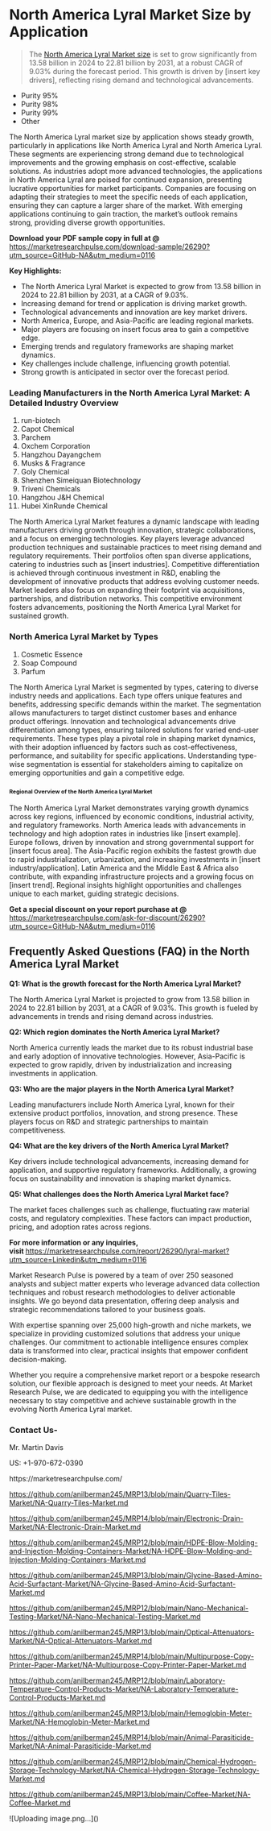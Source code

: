 <h1>North America Lyral Market&nbsp;Size by Application</h1><blockquote><p>The <a href="https://marketresearchpulse.com/download-sample/26290?utm_source=GitHub-NA&amp;utm_medium=0116">North America Lyral Market size</a> is set to grow significantly from 13.58 billion in 2024 to 22.81 billion by 2031, at a robust CAGR of 9.03% during the forecast period. This growth is driven by [insert key drivers], reflecting rising demand and technological advancements.</p></blockquote><ul><li>Purity 95%<li> Purity 98%<li> Purity 99%<li> Other</li></ul><p>The North America Lyral market size by application shows steady growth, particularly in applications like North America Lyral and North America Lyral. These segments are experiencing strong demand due to technological improvements and the growing emphasis on cost-effective, scalable solutions. As industries adopt more advanced technologies, the applications in North America Lyral are poised for continued expansion, presenting lucrative opportunities for market participants. Companies are focusing on adapting their strategies to meet the specific needs of each application, ensuring they can capture a larger share of the market. With emerging applications continuing to gain traction, the market’s outlook remains strong, providing diverse growth opportunities.</p><p><strong>Download your PDF sample copy in full at @ </strong><a href="https://marketresearchpulse.com/download-sample/26290?utm_source=GitHub-NA&amp;utm_medium=0116">https://marketresearchpulse.com/download-sample/26290?utm_source=GitHub-NA&amp;utm_medium=0116</a></p><p><strong>Key Highlights: </strong></p><ul><li>The North America Lyral Market is expected to grow from 13.58 billion in 2024 to 22.81 billion by 2031, at a CAGR of 9.03%.</li><li>Increasing demand for trend or application is driving market growth.</li><li>Technological advancements and innovation are key market drivers.</li><li>North America, Europe, and Asia-Pacific are leading regional markets.</li><li>Major players are focusing on insert focus area to gain a competitive edge.</li><li>Emerging trends and regulatory frameworks are shaping market dynamics.</li><li>Key challenges include challenge, influencing growth potential.</li><li>Strong growth is anticipated in sector over the forecast period.</li></ul><h3>Leading Manufacturers in the North America Lyral Market: A Detailed Industry Overview</h3><ol><li>run-biotech</li><li>Capot Chemical</li><li>Parchem</li><li>Oxchem Corporation</li><li>Hangzhou Dayangchem</li><li>Musks & Fragrance</li><li>Goly Chemical</li><li>Shenzhen Simeiquan Biotechnology</li><li>Triveni Chemicals</li><li>Hangzhou J&H Chemical</li><li>Hubei XinRunde Chemical</li></ol><div class="flex max-w-full flex-col flex-grow"><div class="min-h-8 text-message flex w-full flex-col items-end gap-2 whitespace-normal break-words [.text-message+&amp;]:mt-5" dir="auto" data-message-author-role="assistant" data-message-id="fd8432e4-4910-450d-b182-61b7bfb0a01f" data-message-model-slug="gpt-4o"><div class="flex w-full flex-col gap-1 empty:hidden first:pt-[3px]"><div class="markdown prose w-full break-words dark:prose-invert light"><p>The North America Lyral Market features a dynamic landscape with leading manufacturers driving growth through innovation, strategic collaborations, and a focus on emerging technologies. Key players leverage advanced production techniques and sustainable practices to meet rising demand and regulatory requirements. Their portfolios often span diverse applications, catering to industries such as [insert industries]. Competitive differentiation is achieved through continuous investment in R&amp;D, enabling the development of innovative products that address evolving customer needs. Market leaders also focus on expanding their footprint via acquisitions, partnerships, and distribution networks. This competitive environment fosters advancements, positioning the North America Lyral Market for sustained growth.</p></div></div></div></div><h3>North America Lyral Market by Types</h3><ol><li>Cosmetic Essence<li> Soap Compound<li> Parfum</li></ol><div class="flex max-w-full flex-col flex-grow"><div class="min-h-8 text-message flex w-full flex-col items-end gap-2 whitespace-normal break-words [.text-message+&amp;]:mt-5" dir="auto" data-message-author-role="assistant" data-message-id="084470be-0bb7-4664-bddf-5156b4f41249" data-message-model-slug="gpt-4o-mini"><div class="flex w-full flex-col gap-1 empty:hidden first:pt-[3px]"><div class="markdown prose w-full break-words dark:prose-invert light"><p>The North America Lyral Market is segmented by types, catering to diverse industry needs and applications. Each type offers unique features and benefits, addressing specific demands within the market. The segmentation allows manufacturers to target distinct customer bases and enhance product offerings. Innovation and technological advancements drive differentiation among types, ensuring tailored solutions for varied end-user requirements. These types play a pivotal role in shaping market dynamics, with their adoption influenced by factors such as cost-effectiveness, performance, and suitability for specific applications. Understanding type-wise segmentation is essential for stakeholders aiming to capitalize on emerging opportunities and gain a competitive edge.</p></div></div></div></div><h3><span style="font-size: 11px;">Regional Overview of the North America Lyral Market</span></h3><div class="flex max-w-full flex-col flex-grow"><div class="min-h-8 text-message flex w-full flex-col items-end gap-2 whitespace-normal break-words [.text-message+&amp;]:mt-5" dir="auto" data-message-author-role="assistant" data-message-id="e9038762-ce64-4e30-91c9-9bd413514231" data-message-model-slug="gpt-4o-mini"><div class="flex w-full flex-col gap-1 empty:hidden first:pt-[3px]"><div class="markdown prose w-full break-words dark:prose-invert light"><p>The North America Lyral Market demonstrates varying growth dynamics across key regions, influenced by economic conditions, industrial activity, and regulatory frameworks. North America leads with advancements in technology and high adoption rates in industries like [insert example]. Europe follows, driven by innovation and strong governmental support for [insert focus area]. The Asia-Pacific region exhibits the fastest growth due to rapid industrialization, urbanization, and increasing investments in [insert industry/application]. Latin America and the Middle East &amp; Africa also contribute, with expanding infrastructure projects and a growing focus on [insert trend]. Regional insights highlight opportunities and challenges unique to each market, guiding strategic decisions.</p></div></div></div></div><p><strong>Get a special discount on your report purchase at @ </strong><a href="https://marketresearchpulse.com/ask-for-discount/26290?utm_source=GitHub-NA&amp;utm_medium=0116">https://marketresearchpulse.com/ask-for-discount/26290?utm_source=GitHub-NA&amp;utm_medium=0116</a></p><h2>Frequently Asked Questions (FAQ) in the North America Lyral Market</h2><p><strong>Q1: What is the growth forecast for the North America Lyral Market?</strong></p><p>The North America Lyral Market is projected to grow from 13.58 billion in 2024 to 22.81 billion by 2031, at a CAGR of 9.03%. This growth is fueled by advancements in trends and rising demand across industries.</p><p><strong>Q2: Which region dominates the North America Lyral Market?</strong></p><p>North America currently leads the market due to its robust industrial base and early adoption of innovative technologies. However, Asia-Pacific is expected to grow rapidly, driven by industrialization and increasing investments in application.</p><p><strong>Q3: Who are the major players in the North America Lyral Market?</strong></p><p>Leading manufacturers include North America Lyral, known for their extensive product portfolios, innovation, and strong presence. These players focus on R&amp;D and strategic partnerships to maintain competitiveness.</p><p><strong>Q4: What are the key drivers of the North America Lyral Market?</strong></p><p>Key drivers include technological advancements, increasing demand for application, and supportive regulatory frameworks. Additionally, a growing focus on sustainability and innovation is shaping market dynamics.</p><p><strong>Q5: What challenges does the North America Lyral Market face?</strong></p><p>The market faces challenges such as challenge, fluctuating raw material costs, and regulatory complexities. These factors can impact production, pricing, and adoption rates across regions.</p><p><strong>For more information or any inquiries, visit&nbsp;</strong><a href="https://marketresearchpulse.com/report/26290/lyral-market?utm_source=Linkedin&utm_medium=0116">https://marketresearchpulse.com/report/26290/lyral-market?utm_source=Linkedin&utm_medium=0116</a></p><p>Market Research Pulse is powered by a team of over 250 seasoned analysts and subject matter experts who leverage advanced data collection techniques and robust research methodologies to deliver actionable insights. We go beyond data presentation, offering deep analysis and strategic recommendations tailored to your business goals.</p><p>With expertise spanning over 25,000 high-growth and niche markets, we specialize in providing customized solutions that address your unique challenges. Our commitment to actionable intelligence ensures complex data is transformed into clear, practical insights that empower confident decision-making.</p><p>Whether you require a comprehensive market report or a bespoke research solution, our flexible approach is designed to meet your needs. At Market Research Pulse, we are dedicated to equipping you with the intelligence necessary to stay competitive and achieve sustainable growth in the evolving North America Lyral market.</p><h3><strong>Contact Us-</strong></h3><p>Mr. Martin Davis</p><p>US: +1-970-672-0390</p><p>https://marketresearchpulse.com/</p><p><a href="https://github.com/anilberman245/MRP13/blob/main/Quarry-Tiles-Market/NA-Quarry-Tiles-Market.md">https://github.com/anilberman245/MRP13/blob/main/Quarry-Tiles-Market/NA-Quarry-Tiles-Market.md</a></p><p><a href="https://github.com/anilberman245/MRP14/blob/main/Electronic-Drain-Market/NA-Electronic-Drain-Market.md">https://github.com/anilberman245/MRP14/blob/main/Electronic-Drain-Market/NA-Electronic-Drain-Market.md</a></p><p><a href="https://github.com/anilberman245/MRP12/blob/main/HDPE-Blow-Molding-and-Injection-Molding-Containers-Market/NA-HDPE-Blow-Molding-and-Injection-Molding-Containers-Market.md">https://github.com/anilberman245/MRP12/blob/main/HDPE-Blow-Molding-and-Injection-Molding-Containers-Market/NA-HDPE-Blow-Molding-and-Injection-Molding-Containers-Market.md</a></p><p><a href="https://github.com/anilberman245/MRP13/blob/main/Glycine-Based-Amino-Acid-Surfactant-Market/NA-Glycine-Based-Amino-Acid-Surfactant-Market.md">https://github.com/anilberman245/MRP13/blob/main/Glycine-Based-Amino-Acid-Surfactant-Market/NA-Glycine-Based-Amino-Acid-Surfactant-Market.md</a></p><p><a href="https://github.com/anilberman245/MRP12/blob/main/Nano-Mechanical-Testing-Market/NA-Nano-Mechanical-Testing-Market.md">https://github.com/anilberman245/MRP12/blob/main/Nano-Mechanical-Testing-Market/NA-Nano-Mechanical-Testing-Market.md</a></p><p><a href="https://github.com/anilberman245/MRP13/blob/main/Optical-Attenuators-Market/NA-Optical-Attenuators-Market.md">https://github.com/anilberman245/MRP13/blob/main/Optical-Attenuators-Market/NA-Optical-Attenuators-Market.md</a></p><p><a href="https://github.com/anilberman245/MRP14/blob/main/Multipurpose-Copy-Printer-Paper-Market/NA-Multipurpose-Copy-Printer-Paper-Market.md">https://github.com/anilberman245/MRP14/blob/main/Multipurpose-Copy-Printer-Paper-Market/NA-Multipurpose-Copy-Printer-Paper-Market.md</a></p><p><a href="https://github.com/anilberman245/MRP12/blob/main/Laboratory-Temperature-Control-Products-Market/NA-Laboratory-Temperature-Control-Products-Market.md">https://github.com/anilberman245/MRP12/blob/main/Laboratory-Temperature-Control-Products-Market/NA-Laboratory-Temperature-Control-Products-Market.md</a></p><p><a href="https://github.com/anilberman245/MRP13/blob/main/Hemoglobin-Meter-Market/NA-Hemoglobin-Meter-Market.md">https://github.com/anilberman245/MRP13/blob/main/Hemoglobin-Meter-Market/NA-Hemoglobin-Meter-Market.md</a></p><p><a href="https://github.com/anilberman245/MRP14/blob/main/Animal-Parasiticide-Market/NA-Animal-Parasiticide-Market.md">https://github.com/anilberman245/MRP14/blob/main/Animal-Parasiticide-Market/NA-Animal-Parasiticide-Market.md</a></p><p><a href="https://github.com/anilberman245/MRP12/blob/main/Chemical-Hydrogen-Storage-Technology-Market/NA-Chemical-Hydrogen-Storage-Technology-Market.md">https://github.com/anilberman245/MRP12/blob/main/Chemical-Hydrogen-Storage-Technology-Market/NA-Chemical-Hydrogen-Storage-Technology-Market.md</a></p><p><a href="https://github.com/anilberman245/MRP13/blob/main/Coffee-Market/NA-Coffee-Market.md">https://github.com/anilberman245/MRP13/blob/main/Coffee-Market/NA-Coffee-Market.md</a></p>
![Uploading image.png…]()
